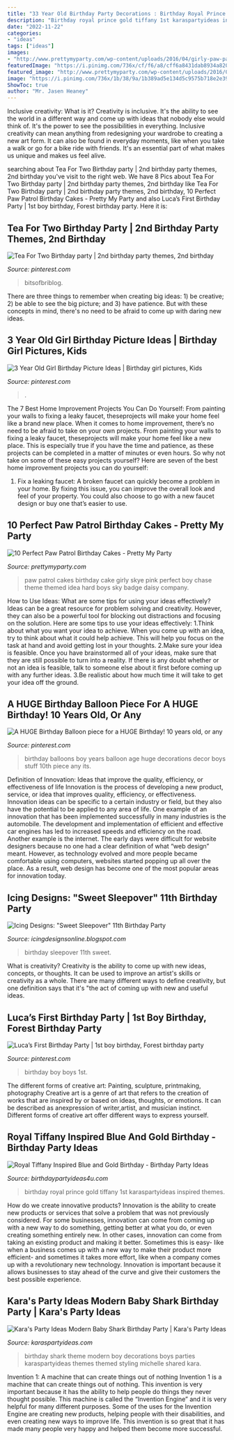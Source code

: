 ```yaml
---
title: "33 Year Old Birthday Party Decorations : Birthday Royal Prince Gold Tiffany 1st Karaspartyideas Inspired Themes"
description: "Birthday royal prince gold tiffany 1st karaspartyideas inspired themes"
date: "2022-11-22"
categories:
- "ideas"
tags: ["ideas"]
images:
- "http://www.prettymyparty.com/wp-content/uploads/2016/04/girly-paw-patrol-cake-2.jpg"
featuredImage: "https://i.pinimg.com/736x/cf/f6/a8/cff6a8431dab8934a8208542b07da772.jpg"
featured_image: "http://www.prettymyparty.com/wp-content/uploads/2016/04/girly-paw-patrol-cake-2.jpg"
image: "https://i.pinimg.com/736x/1b/38/9a/1b389ad5e134d5c9575b718e2e39fc9b.jpg"
ShowToc: true
author: "Mr. Jasen Heaney"
---
```



Inclusive creativity: What is it?
Creativity is inclusive. It's the ability to see the world in a different way and come up with ideas that nobody else would think of. It's the power to see the possibilities in everything. Inclusive creativity can mean anything from redesigning your wardrobe to creating a new art form. It can also be found in everyday moments, like when you take a walk or go for a bike ride with friends. It's an essential part of what makes us unique and makes us feel alive.

	

		
searching about Tea For Two Birthday party | 2nd birthday party themes, 2nd birthday you've visit to the right web. We have 8 Pics about Tea For Two Birthday party | 2nd birthday party themes, 2nd birthday like Tea For Two Birthday party | 2nd birthday party themes, 2nd birthday, 10 Perfect Paw Patrol Birthday Cakes - Pretty My Party and also Luca’s First Birthday Party | 1st boy birthday, Forest birthday party. Here it is:
		
    
## Tea For Two Birthday Party | 2nd Birthday Party Themes, 2nd Birthday

<img loading=lazy src="https://i.pinimg.com/736x/cf/f6/a8/cff6a8431dab8934a8208542b07da772.jpg" onerror="this.onerror=null;this.src='https://tse3.mm.bing.net/th?id=OIP.ogUIM5kpNSkXnT6dZ1HtvwHaLG&amp;pid=15.1';" alt="Tea For Two Birthday party | 2nd birthday party themes, 2nd birthday">

_Source: pinterest.com_

>bitsofbriblog. 

	

There are three things to remember when creating big ideas: 1) be creative; 2) be able to see the big picture; and 3) have patience. But with these concepts in mind, there's no need to be afraid to come up with daring new ideas.

    
## 3 Year Old Girl Birthday Picture Ideas | Birthday Girl Pictures, Kids

<img loading=lazy src="https://i.pinimg.com/736x/1b/38/9a/1b389ad5e134d5c9575b718e2e39fc9b.jpg" onerror="this.onerror=null;this.src='https://tse4.mm.bing.net/th?id=OIP.Kklc3DuM3dfu9JioDJ4s2QHaLH&amp;pid=15.1';" alt="3 Year Old Girl Birthday Picture Ideas | Birthday girl pictures, Kids">

_Source: pinterest.com_

>. 

	

The 7 Best Home Improvement Projects You Can Do Yourself: From painting your walls to fixing a leaky faucet, theseprojects will make your home feel like a brand new place.
When it comes to home improvement, there’s no need to be afraid to take on your own projects. From painting your walls to fixing a leaky faucet, theseprojects will make your home feel like a new place. This is especially true if you have the time and patience, as these projects can be completed in a matter of minutes or even hours. So why not take on some of these easy projects yourself? Here are seven of the best home improvement projects you can do yourself: 
1. Fix a leaking faucet: A broken faucet can quickly become a problem in your home. By fixing this issue, you can improve the overall look and feel of your property. You could also choose to go with a new faucet design or buy one that’s easier to use.


    
## 10 Perfect Paw Patrol Birthday Cakes - Pretty My Party

<img loading=lazy src="http://www.prettymyparty.com/wp-content/uploads/2016/04/girly-paw-patrol-cake-2.jpg" onerror="this.onerror=null;this.src='https://tse4.mm.bing.net/th?id=OIP.nYKRKYjloskWKmhjGn4sogHaLH&amp;pid=15.1';" alt="10 Perfect Paw Patrol Birthday Cakes - Pretty My Party">

_Source: prettymyparty.com_

>paw patrol cakes birthday cake girly skye pink perfect boy chase theme themed idea hard boys sky badge daisy company. 

	

How to Use Ideas: What are some tips for using your ideas effectively?
Ideas can be a great resource for problem solving and creativity. However, they can also be a powerful tool for blocking out distractions and focusing on the solution. Here are some tips to use your ideas effectively:
1.Think about what you want your idea to achieve. When you come up with an idea, try to think about what it could help achieve. This will help you focus on the task at hand and avoid getting lost in your thoughts.
2.Make sure your idea is feasible. Once you have brainstormed all of your ideas, make sure that they are still possible to turn into a reality. If there is any doubt whether or not an idea is feasible, talk to someone else about it first before coming up with any further ideas.
3.Be realistic about how much time it will take to get your idea off the ground.

    
## A HUGE Birthday Balloon Piece For A HUGE Birthday! 10 Years Old, Or Any

<img loading=lazy src="https://i.pinimg.com/736x/47/84/16/478416a21744500eb044f60de21c883f.jpg" onerror="this.onerror=null;this.src='https://tse2.mm.bing.net/th?id=OIP.RJHHxe3vKa2pyGzDUOiUSAHaKk&amp;pid=15.1';" alt="A HUGE Birthday Balloon piece for a HUGE Birthday! 10 years old, or any">

_Source: pinterest.com_

>birthday balloons boy years balloon age huge decorations decor boys stuff 10th piece any its. 

	

Definition of Innovation: Ideas that improve the quality, efficiency, or effectiveness of life
Innovation is the process of developing a new product, service, or idea that improves quality, efficiency, or effectiveness. Innovation ideas can be specific to a certain industry or field, but they also have the potential to be applied to any area of life. 
One example of an innovation that has been implemented successfully in many industries is the automobile. The development and implementation of efficient and effective car engines has led to increased speeds and efficiency on the road. Another example is the internet. The early days were difficult for website designers because no one had a clear definition of what “web design” meant. However, as technology evolved and more people became comfortable using computers, websites started popping up all over the place. As a result, web design has become one of the most popular areas for innovation today.

    
## Icing Designs: &quot;Sweet Sleepover&quot; 11th Birthday Party

<img loading=lazy src="http://3.bp.blogspot.com/-spxv68_Fc6k/T2KCF9bjZKI/AAAAAAAAIKM/azMbSdCl6fE/s1600/bellas%2Bparty%2B017%2Bcopy.jpg" onerror="this.onerror=null;this.src='https://tse4.mm.bing.net/th?id=OIP.j2OSqYUbsMP4H8So20VFTQHaLG&amp;pid=15.1';" alt="Icing Designs: &quot;Sweet Sleepover&quot; 11th Birthday Party">

_Source: icingdesignsonline.blogspot.com_

>birthday sleepover 11th sweet. 

	

What is creativity?
Creativity is the ability to come up with new ideas, concepts, or thoughts. It can be used to improve an artist's skills or creativity as a whole. There are many different ways to define creativity, but one definition says that it's "the act of coming up with new and useful ideas.

    
## Luca’s First Birthday Party | 1st Boy Birthday, Forest Birthday Party

<img loading=lazy src="https://i.pinimg.com/736x/2a/6e/de/2a6ede6df2a10ad540d0eeb6d312aecb.jpg" onerror="this.onerror=null;this.src='https://tse2.mm.bing.net/th?id=OIP.rin2o_0sx31mSRilnpc4tgHaJ3&amp;pid=15.1';" alt="Luca’s First Birthday Party | 1st boy birthday, Forest birthday party">

_Source: pinterest.com_

>birthday boy boys 1st. 

	

The different forms of creative art: Painting, sculpture, printmaking, photography
Creative art is a genre of art that refers to the creation of works that are inspired by or based on ideas, thoughts, or emotions. It can be described as anexpression of writer,artist, and musician instinct. Different forms of creative art offer different ways to express yourself.

    
## Royal Tiffany Inspired Blue And Gold Birthday - Birthday Party Ideas

<img loading=lazy src="http://www.birthdaypartyideas4u.com/wp-content/uploads/2017/07/Royal-Tiffany-Inspired-Blue-And-Gold-Birthday-Welcome-Sign-600x943.jpg" onerror="this.onerror=null;this.src='https://tse2.mm.bing.net/th?id=OIP.vzjSwdy01n01ukGTHdjiNAHaLo&amp;pid=15.1';" alt="Royal Tiffany Inspired Blue and Gold Birthday - Birthday Party Ideas">

_Source: birthdaypartyideas4u.com_

>birthday royal prince gold tiffany 1st karaspartyideas inspired themes. 

	

How do we create innovative products?
Innovation is the ability to create new products or services that solve a problem that was not previously considered. For some businesses, innovation can come from coming up with a new way to do something, getting better at what you do, or even creating something entirely new. In other cases, innovation can come from taking an existing product and making it better. Sometimes this is easy- like when a business comes up with a new way to make their product more efficient- and sometimes it takes more effort, like when a company comes up with a revolutionary new technology. Innovation is important because it allows businesses to stay ahead of the curve and give their customers the best possible experience.

    
## Kara&#039;s Party Ideas Modern Baby Shark Birthday Party | Kara&#039;s Party Ideas

<img loading=lazy src="https://karaspartyideas.com/wp-content/uploads/2019/02/Modern-Baby-Shark-Birthday-Party-via-Karas-Party-Ideas-KarasPartyIdeas.com18.jpeg" onerror="this.onerror=null;this.src='https://tse4.mm.bing.net/th?id=OIP.dK0HiBOeUUMx-ul1zsrOpQHaLH&amp;pid=15.1';" alt="Kara&#039;s Party Ideas Modern Baby Shark Birthday Party | Kara&#039;s Party Ideas">

_Source: karaspartyideas.com_

>birthday shark theme modern boy decorations boys parties karaspartyideas themes themed styling michelle shared kara. 

	

Invention 1: A machine that can create things out of nothing
Invention 1 is a machine that can create things out of nothing. This invention is very important because it has the ability to help people do things they never thought possible. This machine is called the “Invention Engine” and it is very helpful for many different purposes. Some of the uses for the Invention Engine are creating new products, helping people with their disabilities, and even creating new ways to improve life. This invention is so great that it has made many people very happy and helped them become more successful.

